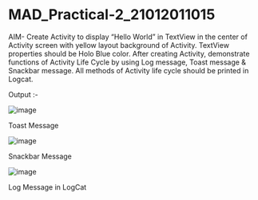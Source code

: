 # MAD_Practical-2_21012011015

AIM- Create Activity to display “Hello World” in TextView in the center of Activity screen with yellow layout background of Activity. TextView properties should be Holo Blue color. After creating Activity, demonstrate functions of Activity Life Cycle by using Log message, Toast message & Snackbar message. All methods of Activity life cycle should be printed in Logcat.

Output :-

![image](https://github.com/Pratham198/MAD_Practical-2_21012011015/assets/139728033/e5d5e505-84f4-4d06-9aee-cf69826ac74e)

Toast Message                                          


![image](https://github.com/Pratham198/MAD_Practical-2_21012011015/assets/139728033/e7e0accf-002c-4060-878b-111a7ea4fd71)

Snackbar Message


![image](https://github.com/Pratham198/MAD_Practical-2_21012011015/assets/139728033/1a4659f0-3fb8-4e37-8b50-c474584b2b4c)

Log Message in LogCat


